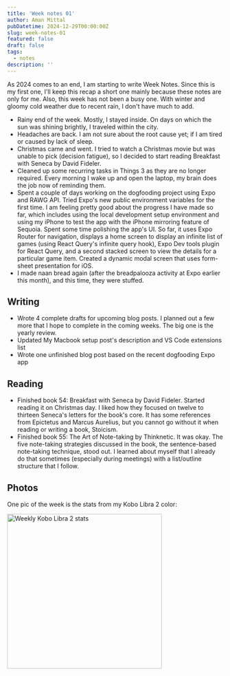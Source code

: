 ```yaml
---
title: 'Week notes 01'
author: Aman Mittal
pubDatetime: 2024-12-29T00:00:00Z
slug: week-notes-01
featured: false
draft: false
tags:
  - notes
description: ''
---
```


As 2024 comes to an end, I am starting to write Week Notes. Since this is my first one, I'll keep this recap a short one mainly because these notes are only for me. Also, this week has not been a busy one. With winter and gloomy cold weather due to recent rain, I don't have much to add.

- Rainy end of the week. Mostly, I stayed inside. On days on which the sun was shining brightly, I traveled within the city.
- Headaches are back. I am not sure about the root cause yet; if I am tired or caused by lack of sleep.
- Christmas came and went. I tried to watch a Christmas movie but was unable to pick (decision fatigue), so I decided to start reading Breakfast with Seneca by David Fideler.
- Cleaned up some recurring tasks in Things 3 as they are no longer required. Every morning I wake up and open the laptop, my brain does the job now of reminding them.
- Spent a couple of days working on the dogfooding project using Expo and RAWG API. Tried Expo's new public environment variables for the first time. I am feeling pretty good about the progress I have made so far, which includes using the local development setup environment and using my iPhone to test the app with the iPhone mirroring feature of Sequoia. Spent some time polishing the app's UI. So far, it uses Expo Router for navigation, displays a home screen to display an infinite list of games (using React Query's infinite query hook), Expo Dev tools plugin for React Query, and a second stacked screen to view the details for a particular game item. Created a dynamic modal screen that uses form-sheet presentation for iOS.
- I made naan bread again (after the breadpalooza activity at Expo earlier this month), and this time, they were stuffed.

## Writing

- Wrote 4 complete drafts for upcoming blog posts. I planned out a few more that I hope to complete in the coming weeks. The big one is the yearly review.
- Updated My Macbook setup post's description and VS Code extensions list
- Wrote one unfinished blog post based on the recent dogfooding Expo app

## Reading

- Finished book 54: Breakfast with Seneca by David Fideler. Started reading it on Christmas day. I liked how they focused on twelve to thirteen Seneca's letters for the book's core. It has some references from Epictetus and Marcus Aurelius, but you cannot go without it when reading or writing a book, Stoicism.
- Finished book 55: The Art of Note-taking by Thinknetic. It was okay. The five note-taking strategies discussed in the book, the sentence-based note-taking technique, stood out. I learned about myself that I already do that sometimes (especially during meetings) with a list/outline structure that I follow.

## Photos

One pic of the week is the stats from my Kobo Libra 2 color:

<img src="/images/week-notes/01.jpeg" alt="Weekly Kobo Libra 2 stats" width="360">
